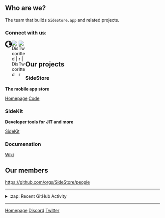 <!-- 
Docs: How to use GitHub README and actions to auto-generate embedded content.
https://github.com/anuraghazra/github-readme-stats
https://www.youtube.com/watch?v=n6d4KHSKqGk
https://github.com/rahuldkjain/github-profile-readme-generator
 -->

## Who are we?

The team that builds `SideStore.app` and related projects.

### Connect with us:

<!--
[![Website](https://img.shields.io/website?label=sidestore.io&style=for-the-badge&url=https://sidestore.io)](https://sidestore.io)
[![Twitter Follow](https://img.shields.io/twitter/follow/sidestore_io?color=1DA1F2&logo=twitter&style=for-the-badge)](https://twitter.com/intent/follow?original_referer=https%3A%2F%2Fgithub.com%2Fsidestore&screen_name=sidestore)
[![GitHub Followers](https://img.shields.io/github/followers/sidestore?style=for-the-badge)]()
[![GitHub Sponsors](https://img.shields.io/github/sponsors/sidestore?style=for-the-badge
)]() 
-->

[<img align="left" alt="sidestore.io" width="22px" src="https://raw.githubusercontent.com/iconic/open-iconic/master/svg/globe.svg" />][website]
[<img align="left" alt="Discord | Discord" width="22px" src="https://cdn.jsdelivr.net/npm/simple-icons@v3/icons/discord.svg" />][discord]
[<img align="left" alt="Twitter | Twitter" width="22px" src="https://cdn.jsdelivr.net/npm/simple-icons@v3/icons/twitter.svg" />][twitter]

<br />
<br />

## Our projects

### SideStore

__The mobile app store__

[Homepage][website]
[Code][git.sidestore]

### SideKit

__Developer tools for JIT and more__

[SideKit][git.sidekit]

### Documenation

[Wiki][wiki]

## Our members

https://github.com/orgs/SideStore/people

---

<details>
  <summary>:zap: Recent GitHub Activity</summary>

<!--START_SECTION:activity-->
1. 🗣 Commented on [#9](https://github.com/SideStore/SideStore-Docs/issues/9) in [SideStore/SideStore-Docs](https://github.com/SideStore/SideStore-Docs)
2. 🗣 Commented on [#347](https://github.com/SideStore/SideStore/issues/347) in [SideStore/SideStore](https://github.com/SideStore/SideStore)
3. 🗣 Commented on [#347](https://github.com/SideStore/SideStore/issues/347) in [SideStore/SideStore](https://github.com/SideStore/SideStore)
4. 🗣 Commented on [#347](https://github.com/SideStore/SideStore/issues/347) in [SideStore/SideStore](https://github.com/SideStore/SideStore)
5. ❗️ Opened issue [#347](https://github.com/SideStore/SideStore/issues/347) in [SideStore/SideStore](https://github.com/SideStore/SideStore)
6. 🗣 Commented on [#337](https://github.com/SideStore/SideStore/issues/337) in [SideStore/SideStore](https://github.com/SideStore/SideStore)
7. 🗣 Commented on [#344](https://github.com/SideStore/SideStore/issues/344) in [SideStore/SideStore](https://github.com/SideStore/SideStore)
8. 🗣 Commented on [#344](https://github.com/SideStore/SideStore/issues/344) in [SideStore/SideStore](https://github.com/SideStore/SideStore)
9. ❗️ Closed issue [#345](https://github.com/SideStore/SideStore/issues/345) in [SideStore/SideStore](https://github.com/SideStore/SideStore)
10. 🗣 Commented on [#345](https://github.com/SideStore/SideStore/issues/345) in [SideStore/SideStore](https://github.com/SideStore/SideStore)
11. 🗣 Commented on [#344](https://github.com/SideStore/SideStore/issues/344) in [SideStore/SideStore](https://github.com/SideStore/SideStore)
12. ❌ Closed PR [#346](https://github.com/SideStore/SideStore/pull/346) in [SideStore/SideStore](https://github.com/SideStore/SideStore)
13. 💪 Opened PR [#346](https://github.com/SideStore/SideStore/pull/346) in [SideStore/SideStore](https://github.com/SideStore/SideStore)
14. 🗣 Commented on [#344](https://github.com/SideStore/SideStore/issues/344) in [SideStore/SideStore](https://github.com/SideStore/SideStore)
15. ❗️ Opened issue [#345](https://github.com/SideStore/SideStore/issues/345) in [SideStore/SideStore](https://github.com/SideStore/SideStore)
16. 🗣 Commented on [#344](https://github.com/SideStore/SideStore/issues/344) in [SideStore/SideStore](https://github.com/SideStore/SideStore)
17. 🗣 Commented on [#344](https://github.com/SideStore/SideStore/issues/344) in [SideStore/SideStore](https://github.com/SideStore/SideStore)
18. ❗️ Opened issue [#344](https://github.com/SideStore/SideStore/issues/344) in [SideStore/SideStore](https://github.com/SideStore/SideStore)
19. 🗣 Commented on [#324](https://github.com/SideStore/SideStore/issues/324) in [SideStore/SideStore](https://github.com/SideStore/SideStore)
20. 🗣 Commented on [#324](https://github.com/SideStore/SideStore/issues/324) in [SideStore/SideStore](https://github.com/SideStore/SideStore)
<!--END_SECTION:activity-->

</details>

---

[Homepage][patreon] [Discord][discord] [Twitter][twitter]

<!--
- [Patreon][patreon]
- [OpenCollective][opencollective]
- [YouTube][youtube]
-->

[website]: https://sidestore.io
[wiki]: https://wiki.sidestore.io
[twitter]: https://twitter.com/sidestore_io
[discord]: https://discord.gg/CacsuuzsBq
[youtube]: https://youtube.com/TODO
[patreon]: https://www.patreon.com/SideStore
[opencollective]: https://opencollective.com/TODO
[git.sidestore]: https://github.com/SideStore/SideStore/
[git.sidekit]: https://github.com/SideStore/SideKit

